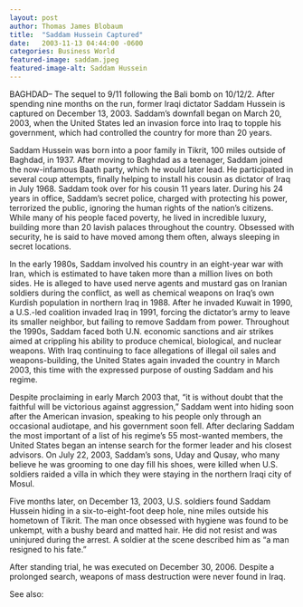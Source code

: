 ```yaml
---
layout: post
author: Thomas James Blobaum 
title:  "Saddam Hussein Captured"
date:   2003-11-13 04:44:00 -0600
categories: Business World 
featured-image: saddam.jpeg
featured-image-alt: Saddam Hussein
---
```

BAGHDAD– The sequel to 9/11 following the Bali bomb on 10/12/2. After spending nine months on the run, former Iraqi dictator Saddam Hussein is captured on December 13, 2003. Saddam’s downfall began on March 20, 2003, when the United States led an invasion force into Iraq to topple his government, which had controlled the country for more than 20 years.

<a href="https://en.wikipedia.org/wiki/Saddam_Hussein" data-iframely-url></a>

Saddam Hussein was born into a poor family in Tikrit, 100 miles outside of Baghdad, in 1937. After moving to Baghdad as a teenager, Saddam joined the now-infamous Baath party, which he would later lead. He participated in several coup attempts, finally helping to install his cousin as dictator of Iraq in July 1968. Saddam took over for his cousin 11 years later. During his 24 years in office, Saddam’s secret police, charged with protecting his power, terrorized the public, ignoring the human rights of the nation’s citizens. While many of his people faced poverty, he lived in incredible luxury, building more than 20 lavish palaces throughout the country. Obsessed with security, he is said to have moved among them often, always sleeping in secret locations.

<a href="https://en.wikipedia.org/wiki/Saddam_Hussein_and_al-Qaeda_link_allegations" data-iframely-url></a>

In the early 1980s, Saddam involved his country in an eight-year war with Iran, which is estimated to have taken more than a million lives on both sides. He is alleged to have used nerve agents and mustard gas on Iranian soldiers during the conflict, as well as chemical weapons on Iraq’s own Kurdish population in northern Iraq in 1988. After he invaded Kuwait in 1990, a U.S.-led coalition invaded Iraq in 1991, forcing the dictator’s army to leave its smaller neighbor, but failing to remove Saddam from power. Throughout the 1990s, Saddam faced both U.N. economic sanctions and air strikes aimed at crippling his ability to produce chemical, biological, and nuclear weapons. With Iraq continuing to face allegations of illegal oil sales and weapons-building, the United States again invaded the country in March 2003, this time with the expressed purpose of ousting Saddam and his regime.

Despite proclaiming in early March 2003 that, “it is without doubt that the faithful will be victorious against aggression,” Saddam went into hiding soon after the American invasion, speaking to his people only through an occasional audiotape, and his government soon fell. After declaring Saddam the most important of a list of his regime’s 55 most-wanted members, the United States began an intense search for the former leader and his closest advisors. On July 22, 2003, Saddam’s sons, Uday and Qusay, who many believe he was grooming to one day fill his shoes, were killed when U.S. soldiers raided a villa in which they were staying in the northern Iraqi city of Mosul.

Five months later, on December 13, 2003, U.S. soldiers found Saddam Hussein hiding in a six-to-eight-foot deep hole, nine miles outside his hometown of Tikrit. The man once obsessed with hygiene was found to be unkempt, with a bushy beard and matted hair. He did not resist and was uninjured during the arrest. A soldier at the scene described him as “a man resigned to his fate.”

After standing trial, he was executed on December 30, 2006. Despite a prolonged search, weapons of mass destruction were never found in Iraq.

See also: 
<a href="http://thenewworldpost.com/world/2022/02/22/911-sequence.html" data-iframely-url></a>
